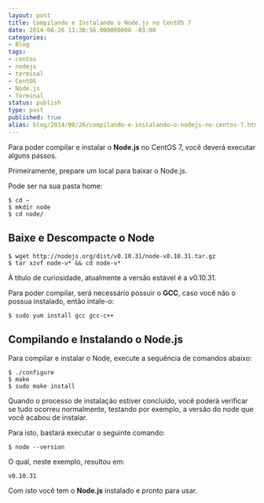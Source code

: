 ```yaml
---
layout: post
title: Compilando e Instalando o Node.js no CentOS 7
date: 2014-08-26 11:30:56.000000000 -03:00
categories:
- Blog
tags:
- centos
- nodejs
- terminal
- CentOS
- Node.js
- Terminal
status: publish
type: post
published: true
alias: blog/2014/08/26/compilando-e-instalando-o-nodejs-no-centos-7.html
---
```

Para poder compilar e instalar o **Node.js** no CentOS 7, você deverá executar alguns passos.

Primeiramente, prepare um local para baixar o Node.js.

Pode ser na sua pasta home:

	$ cd ~
	$ mkdir node
	$ cd node/

## Baixe e Descompacte o Node

	$ wget http://nodejs.org/dist/v0.10.31/node-v0.10.31.tar.gz
	$ tar xzvf node-v* && cd node-v*

À título de curiosidade, atualmente a versão estável é a v0.10.31.

Para poder compilar, será necessário possuir o **GCC**, caso você não o possua instalado, então intale-o:

	$ sudo yum install gcc gcc-c++

## Compilando e Instalando o Node.js

Para compilar e instalar o Node, execute a sequência de comandos abaixo:

	$ ./configure
	$ make
	$ sudo make install

Quando o processo de instalação estiver concluído, você poderá verificar se tudo ocorreu normalmente, testando por exemplo, a versão do node que você acabou de instalar.

Para isto, bastará executar o seguinte comando:

	$ node --version

O qual, neste exemplo, resultou em:

	v0.10.31

Com isto você tem o **Node.js** instalado e pronto para usar.
